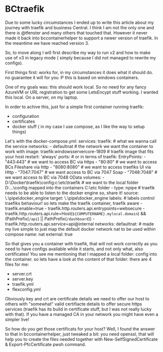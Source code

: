 # BCtraefik

Due to some lucky circumstances I ended up to write this article about my journey with traefik and business Central. I think I am not the only one and there is @tfenster and many others that touched that. However it never made it back into bccontainerhelper to support a newer version of traefik. In the meantime we have reached version 3. 

So, to move along I will first describe my way to run v2 and how to make use of v3 in legacy mode ( simply because I did not managed to rewrite my configs).

First things first: works for, in my circumstances it does what it should do. no guarantee it will for you :P this is based on windows containers.

One of my goals was: this should work local. So no need for any fancy AzureVM or URL registration to get some LetsEncypt stuff working. I wanted this local. On a server, on my laptop. 

In order to achive this, just for a simple first container running traefik: 
- configuration
- certificates
- docker stuff ( in my case I use compose, as I like the way to setup things)

Let's with the docker-compose.yml:
services:
  traefik: # what we wanna call the service
      networks:
      - defaultnat # the network we want the container to work with
      image: traefik:windowsservercore-1809 # traefik image that fits your host
      restart: 'always'
      ports: # or in terms of traefik: EntryPoints: 
        - "443:443" # we want to access BC via https
        - "80:80" # we want to access BCs Fileshare via http
        - "8080:8080" # we want to access traefiks UI via Http
        - "7047:7047" # we want access to BC via 7047 Soap
        - "7048:7048" # we want access to BC via 7048 OData
      volumes:
        - D:\Docker\traefik\config:c:\etc\traefik # we want to the local folder D:...\config mapped into the containers C:\etc folder
        - type: npipe # traefik needs to be able to listen to the docker engine so, share it! 
          source: \\.\pipe\docker_engine
          target: \\.\pipe\docker_engine
      labels: # labels control traefiks behaviour! so lets make the traefik container, traefik aware
        - traefik.enable=true
        - traefik.http.routers.api.entrypoints=websecure
        - traefik.http.routers.api.rule=Host(`${COMPUTERNAME}.mylocal.domain`) && (PathPrefix(`/api`) || PathPrefix(`/dashboard`))
        - traefik.http.routers.api.service=api@internal
  networks:
  defaultnat: # made my live simple to just map the default docker network nat to be used within compose 
    name: nat
    external: true

So that gives you a container with traefik, that will not work correctly as you need to have configs available while it starts, and not only what, also certificates!
You see me mentioning that I mapped a local folder: config into the container. so lets have a look at the content of that folder:
there are 4 files for me: 
- server.crt
- server.key
- traefik.yml
- flexconfig.yml

Obviously key and crt are certificate details we need to offer our host to others with "somewhat" valid certifiacte details to offer secure https services (traefik has its build in certificate stuff, but I was not really lucky with that). If you have a managed CA in your network you might have even a simpler live! 

So how do you get those certificats for your host? Well, I found the answer to that in bccontainerhelper, just tweaked a bit:
you need openssl, that will help you to create the files needed together with New-SelfSignedCertificate & Export-PfcCertificate pwsh command. 

